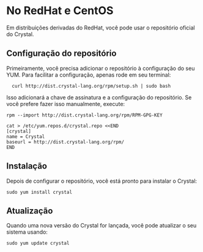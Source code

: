 # No RedHat e CentOS

Em distribuições derivadas do RedHat, você pode usar o repositório oficial do Crystal.

## Configuração do repositório

Primeiramente, você precisa adicionar o repositório à configuração do seu YUM. Para facilitar a configuração, apenas rode em seu terminal:

```
  curl http://dist.crystal-lang.org/rpm/setup.sh | sudo bash
```

Isso adicionará a chave de assinatura e a configuração do repositório. Se você prefere fazer isso manualmente, execute:

```
rpm --import http://dist.crystal-lang.org/rpm/RPM-GPG-KEY

cat > /etc/yum.repos.d/crystal.repo <<END
[crystal]
name = Crystal
baseurl = http://dist.crystal-lang.org/rpm/
END
```

## Instalação
Depois de configurar o repositório, você está pronto para instalar o Crystal:

```
sudo yum install crystal
```

## Atualização

Quando uma nova versão do Crystal for lançada, você pode atualizar o seu sistema usando:

```
sudo yum update crystal
```
